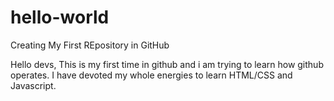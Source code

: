 # hello-world
Creating My First REpository in GitHub

Hello devs,
  This is my first time in github and i am trying to learn how github operates.
  I have devoted my whole energies to learn HTML/CSS and Javascript.
  
  
